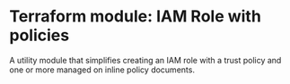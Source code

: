# Terraform module: IAM Role with policies

A utility module that simplifies creating an IAM role with a trust policy and one or more managed on inline policy documents.
